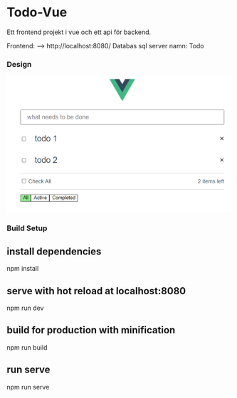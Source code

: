 # Todo-Vue

Ett frontend projekt i vue och ett api för backend. 

Frontend: --> http://localhost:8080/ 
Databas sql server namn: Todo
### Design 
<p align="center">
  <a href="https://github.com/Gatai/Todo-Vue">
    <img src="todo-Api/docs/images/todovue.PNG" width="750px">
  </a>
</p>

### Build Setup

## install dependencies
npm install

## serve with hot reload at localhost:8080
npm run dev

## build for production with minification
npm run build

## run serve
npm run serve
